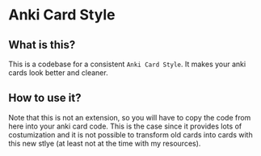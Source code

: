 # Anki Card Style

## What is this?

This is a codebase for a consistent `Anki Card Style`. It makes your anki cards look better and cleaner.

## How to use it?

Note that this is not an extension, so you will have to copy the code from here into your anki card code. This is the case since it provides lots of costumization and it is not possible to transform old cards into cards with this new stlye (at least not at the time with my resources).
